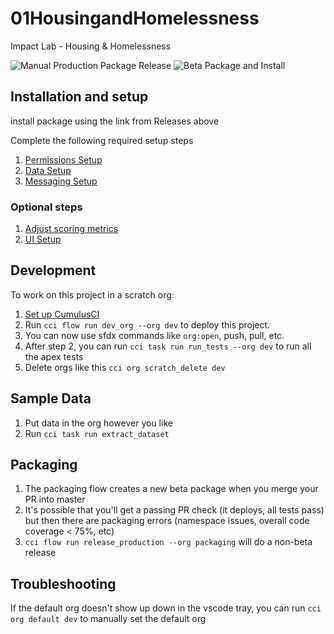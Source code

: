 # 01HousingandHomelessness

Impact Lab - Housing & Homelessness

![Manual Production Package Release](https://github.com/Salesforce-org-Impact-Labs/01HousingandHomelessness/workflows/Manual%20Production%20Package%20Release/badge.svg)
![Beta Package and Install](https://github.com/Salesforce-org-Impact-Labs/01HousingandHomelessness/workflows/Package%20and%20Install/badge.svg)

## Installation and setup

install package using the link from Releases above

Complete the following required setup steps

1. [Permissions Setup](/docs/permissions-setup.md)
2. [Data Setup](/docs/data-setup.md)
3. [Messaging Setup](/docs/messaging-setup.md)

### Optional steps

1. [Adjust scoring metrics](/docs/scoring-metrics.md)
2. [UI Setup](/docs/ui-setup.md)

## Development

To work on this project in a scratch org:

1. [Set up CumulusCI](https://cumulusci.readthedocs.io/en/latest/tutorial.html)
2. Run `cci flow run dev_org --org dev` to deploy this project.
3. You can now use sfdx commands like `org:open`, push, pull, etc.
4. After step 2, you can run `cci task run run_tests --org dev` to run all the apex tests
5. Delete orgs like this `cci org scratch_delete dev`

## Sample Data

1. Put data in the org however you like
2. Run `cci task run extract_dataset`

## Packaging

1. The packaging flow creates a new beta package when you merge your PR into master
2. It's possible that you'll get a passing PR check (it deploys, all tests pass) but then there are packaging errors (namespace issues, overall code coverage < 75%, etc)
3. `cci flow run release_production --org packaging` will do a non-beta release

## Troubleshooting

If the default org doesn't show up down in the vscode tray, you can run `cci org default dev` to manually set the default org
